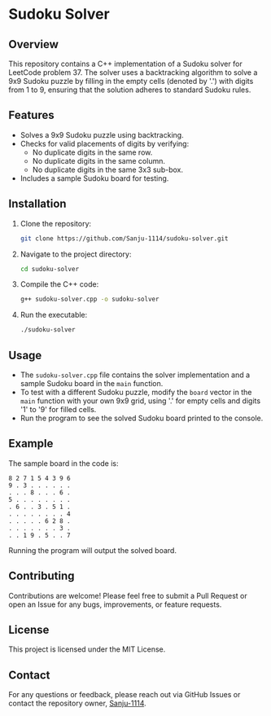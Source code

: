 # Sudoku Solver

## Overview
This repository contains a C++ implementation of a Sudoku solver for LeetCode problem 37. The solver uses a backtracking algorithm to solve a 9x9 Sudoku puzzle by filling in the empty cells (denoted by '.') with digits from 1 to 9, ensuring that the solution adheres to standard Sudoku rules.

## Features
- Solves a 9x9 Sudoku puzzle using backtracking.
- Checks for valid placements of digits by verifying:
  - No duplicate digits in the same row.
  - No duplicate digits in the same column.
  - No duplicate digits in the same 3x3 sub-box.
- Includes a sample Sudoku board for testing.

## Installation
1. Clone the repository:
   ```bash
   git clone https://github.com/Sanju-1114/sudoku-solver.git
   ```
2. Navigate to the project directory:
   ```bash
   cd sudoku-solver
   ```
3. Compile the C++ code:
   ```bash
   g++ sudoku-solver.cpp -o sudoku-solver
   ```
4. Run the executable:
   ```bash
   ./sudoku-solver
   ```

## Usage
- The `sudoku-solver.cpp` file contains the solver implementation and a sample Sudoku board in the `main` function.
- To test with a different Sudoku puzzle, modify the `board` vector in the `main` function with your own 9x9 grid, using '.' for empty cells and digits '1' to '9' for filled cells.
- Run the program to see the solved Sudoku board printed to the console.


## Example
The sample board in the code is:
```
8 2 7 1 5 4 3 9 6
9 . 3 . . . . . .
. . . 8 . . . 6 .
5 . . . . . . . .
. 6 . . 3 . 5 1 .
. . . . . . . . 4
. . . . . 6 2 8 .
. . . . . . . 3 .
. . 1 9 . 5 . . 7
```
Running the program will output the solved board.


## Contributing
Contributions are welcome! Please feel free to submit a Pull Request or open an Issue for any bugs, improvements, or feature requests.

## License
This project is licensed under the MIT License.

## Contact
For any questions or feedback, please reach out via GitHub Issues or contact the repository owner, [Sanju-1114](https://github.com/Sanju-1114).